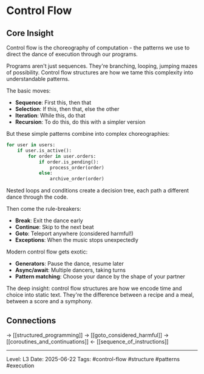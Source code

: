 # Control Flow

## Core Insight
Control flow is the choreography of computation - the patterns we use to direct the dance of execution through our programs.

Programs aren't just sequences. They're branching, looping, jumping mazes of possibility. Control flow structures are how we tame this complexity into understandable patterns.

The basic moves:
- **Sequence**: First this, then that
- **Selection**: If this, then that, else the other
- **Iteration**: While this, do that
- **Recursion**: To do this, do this with a simpler version

But these simple patterns combine into complex choreographies:

```python
for user in users:
    if user.is_active():
        for order in user.orders:
            if order.is_pending():
                process_order(order)
            else:
                archive_order(order)
```

Nested loops and conditions create a decision tree, each path a different dance through the code.

Then come the rule-breakers:
- **Break**: Exit the dance early
- **Continue**: Skip to the next beat
- **Goto**: Teleport anywhere (considered harmful!)
- **Exceptions**: When the music stops unexpectedly

Modern control flow gets exotic:
- **Generators**: Pause the dance, resume later
- **Async/await**: Multiple dancers, taking turns
- **Pattern matching**: Choose your dance by the shape of your partner

The deep insight: control flow structures are how we encode time and choice into static text. They're the difference between a recipe and a meal, between a score and a symphony.

## Connections
→ [[structured_programming]]
→ [[goto_considered_harmful]]
→ [[coroutines_and_continuations]]
← [[sequence_of_instructions]]

---
Level: L3
Date: 2025-06-22
Tags: #control-flow #structure #patterns #execution